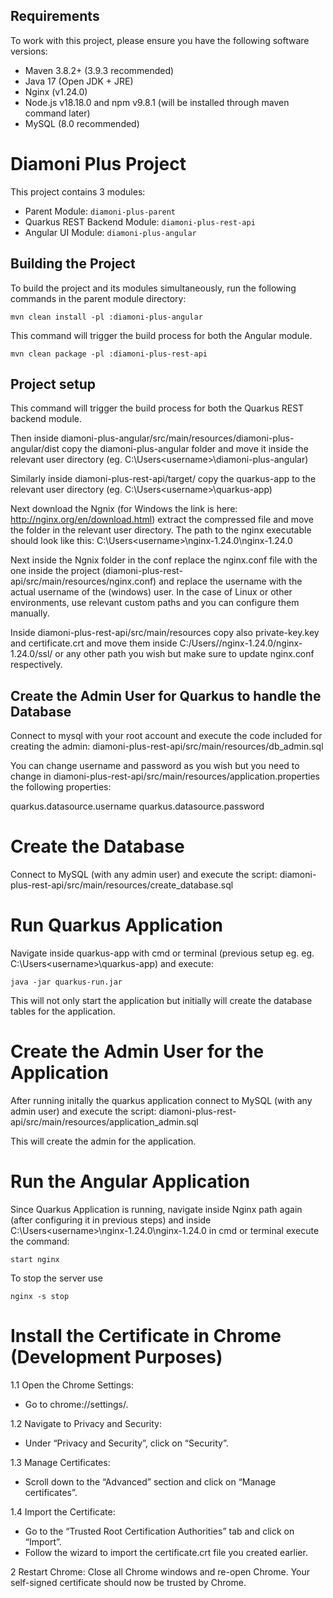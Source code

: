 ## Requirements

To work with this project, please ensure you have the following software versions:

- Maven 3.8.2+ (3.9.3 recommended)
- Java 17 (Open JDK + JRE)
- Nginx (v1.24.0)
- Node.js v18.18.0 and npm v9.8.1 (will be installed through maven command later)
- MySQL (8.0 recommended)

# Diamoni Plus Project

  This project contains 3 modules:
- Parent Module: `diamoni-plus-parent`
- Quarkus REST Backend Module: `diamoni-plus-rest-api`
- Angular UI Module: `diamoni-plus-angular`

## Building the Project

  To build the project and its modules simultaneously, run the following commands in the parent module directory:

```shell
mvn clean install -pl :diamoni-plus-angular
```

This command will trigger the build process for both the Angular module.

```shell
mvn clean package -pl :diamoni-plus-rest-api
```

## Project setup

This command will trigger the build process for both the Quarkus REST backend module.

Then inside diamoni-plus-angular/src/main/resources/diamoni-plus-angular/dist copy the diamoni-plus-angular folder
and move it inside the relevant user directory (eg. C:\Users\<username>\diamoni-plus-angular)

Similarly inside diamoni-plus-rest-api/target/ copy the quarkus-app to the relevant user directory 
(eg. C:\Users\<username>\quarkus-app)

Next download the Ngnix (for Windows the link is here: http://nginx.org/en/download.html) extract the compressed file and
move the folder in the relevant user directory. The path to the nginx executable should look like this:
C:\Users\<username>\nginx-1.24.0\nginx-1.24.0

Next inside the Ngnix folder in the conf replace the nginx.conf file with the one inside the project 
(diamoni-plus-rest-api/src/main/resources/nginx.conf) and replace the username with the actual username of the (windows)
user. In the case of Linux or other environments, use relevant custom paths and you can configure them manually.

Inside diamoni-plus-rest-api/src/main/resources copy also private-key.key and certificate.crt and move them inside
C:/Users/<username>/nginx-1.24.0/nginx-1.24.0/ssl/ or any other path you wish but make sure to update nginx.conf respectively.

## Create the Admin User for Quarkus to handle the Database

Connect to mysql with your root account and execute the code included for creating the admin:
diamoni-plus-rest-api/src/main/resources/db_admin.sql 

You can change username and password as you wish but you
need to change in diamoni-plus-rest-api/src/main/resources/application.properties the following properties:

quarkus.datasource.username
quarkus.datasource.password

# Create the Database

Connect to MySQL (with any admin user) and execute the script: diamoni-plus-rest-api/src/main/resources/create_database.sql

# Run Quarkus Application

Navigate inside quarkus-app with cmd or terminal (previous setup eg. eg. C:\Users\<username>\quarkus-app) and execute:

```shell
java -jar quarkus-run.jar
```

This will not only start the application but initially will create the database tables for the application.

# Create the Admin User for the Application

After running initally the quarkus application connect to MySQL (with any admin user) and execute the script: 
diamoni-plus-rest-api/src/main/resources/application_admin.sql

This will create the admin for the application.

# Run the Angular Application

Since Quarkus Application is running, navigate inside Nginx path again (after configuring it in previous steps) and
inside C:\Users\<username>\nginx-1.24.0\nginx-1.24.0 in cmd or terminal execute the command:

```shell
start nginx
```

To stop the server use 

```shell
nginx -s stop
```

# Install the Certificate in Chrome (Development Purposes)

1.1 Open the Chrome Settings:
- Go to chrome://settings/.

1.2 Navigate to Privacy and Security:
- Under “Privacy and Security”, click on “Security”.

1.3 Manage Certificates:
- Scroll down to the “Advanced” section and click on “Manage certificates”.

1.4 Import the Certificate:
- Go to the “Trusted Root Certification Authorities” tab and click on “Import”.
- Follow the wizard to import the certificate.crt file you created earlier.

2 Restart Chrome:
Close all Chrome windows and re-open Chrome. Your self-signed certificate should now be trusted by Chrome.